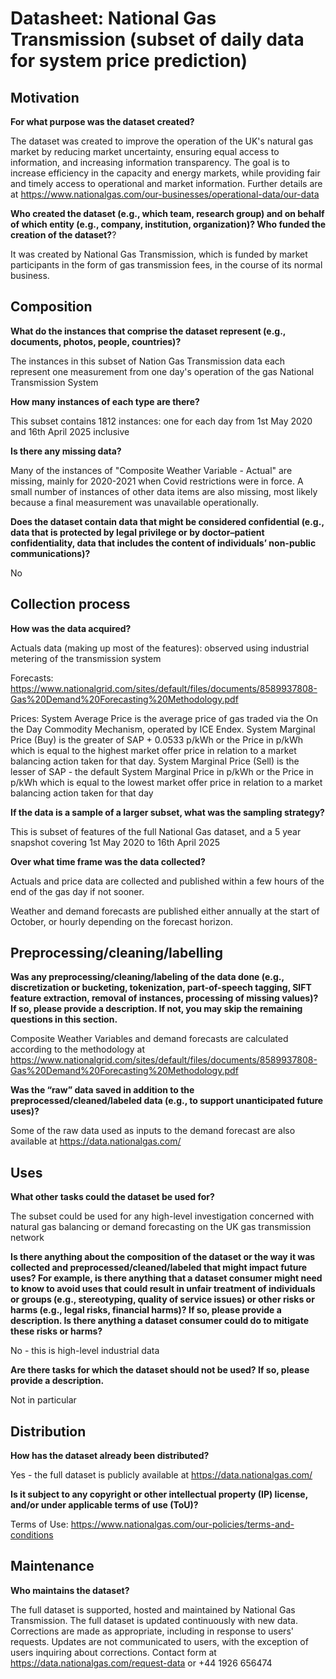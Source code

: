 # Datasheet: National Gas Transmission (subset of daily data for system price prediction)


## Motivation

**For what purpose was the dataset created?**

The dataset was created to improve the operation of the UK's natural gas market by reducing market uncertainty, ensuring equal access to information, and increasing information transparency. The goal is to increase efficiency in the capacity and energy markets, while providing fair and timely access to operational and market information. Further details are at https://www.nationalgas.com/our-businesses/operational-data/our-data

**Who created the dataset (e.g., which team, research group) and on behalf of which entity (e.g., company, institution, organization)? Who funded the creation of the dataset?**?

It was created by National Gas Transmission, which is funded by market participants in the form of gas transmission fees, in the course of its normal business.

 
## Composition

**What do the instances that comprise the dataset represent (e.g., documents, photos, people, countries)?**

The instances in this subset of Nation Gas Transmission data each represent one measurement from one day's operation of the gas National Transmission System

**How many instances of each type are there?**

This subset contains 1812 instances: one for each day from 1st May 2020 and 16th April 2025 inclusive

**Is there any missing data?**

Many of the instances of "Composite Weather Variable - Actual" are missing, mainly for 2020-2021 when Covid restrictions were in force. A small number of instances of other data items are also missing, most likely because a final measurement was unavailable operationally.

**Does the dataset contain data that might be considered confidential (e.g., data that is protected by legal privilege or by    doctor–patient confidentiality, data that includes the content of individuals’ non-public communications)?**

No

## Collection process

**How was the data acquired?**

Actuals data (making up most of the features): observed using industrial metering of the transmission system

Forecasts: https://www.nationalgrid.com/sites/default/files/documents/8589937808-Gas%20Demand%20Forecasting%20Methodology.pdf

Prices: System Average Price is the average price of gas traded via the On the Day Commodity Mechanism, operated by ICE Endex. System Marginal Price (Buy) is the greater of SAP + 0.0533 p/kWh or the Price in p/kWh which is equal to the highest market offer price in relation to a market balancing action taken for that day. System Marginal Price (Sell) is the lesser of SAP - the default System Marginal Price in p/kWh or the Price in p/kWh which is equal to the lowest market offer price in relation to a market balancing action taken for that day


**If the data is a sample of a larger subset, what was the sampling strategy?**

This is subset of features of the full National Gas dataset, and a 5 year snapshot covering 1st May 2020 to 16th April 2025

**Over what time frame was the data collected?**

Actuals and price data are collected and published within a few hours of the end of the gas day if not sooner.

Weather and demand forecasts are published either annually at the start of October, or hourly depending on the forecast horizon.

## Preprocessing/cleaning/labelling

**Was any preprocessing/cleaning/labeling of the data done (e.g., discretization or bucketing, tokenization, part-of-speech tagging, SIFT feature extraction, removal of instances, processing of missing values)? If so, please provide a description. If not, you may skip the remaining questions in this section.**

Composite Weather Variables and demand forecasts are calculated according to the methodology at https://www.nationalgrid.com/sites/default/files/documents/8589937808-Gas%20Demand%20Forecasting%20Methodology.pdf

**Was the “raw” data saved in addition to the preprocessed/cleaned/labeled data (e.g., to support unanticipated future uses)?**

Some of the raw data used as inputs to the demand forecast are also available at https://data.nationalgas.com/
 
## Uses

**What other tasks could the dataset be used for?**

The subset could be used for any high-level investigation concerned with natural gas balancing or demand forecasting on the UK gas transmission network

**Is there anything about the composition of the dataset or the way it was collected and preprocessed/cleaned/labeled that might impact future uses? For example, is there anything that a dataset consumer might need to know to avoid uses that could result in unfair treatment of individuals or groups (e.g., stereotyping, quality of service issues) or other risks or harms (e.g., legal risks, financial harms)? If so, please provide a description. Is there anything a dataset consumer could do to mitigate these risks or harms?**

No - this is high-level industrial data


**Are there tasks for which the dataset should not be used? If so, please provide a description.**

Not in particular

## Distribution

**How has the dataset already been distributed?**

Yes - the full dataset is publicly available at https://data.nationalgas.com/

**Is it subject to any copyright or other intellectual property (IP) license, and/or under applicable terms of use (ToU)?**

Terms of Use: https://www.nationalgas.com/our-policies/terms-and-conditions

## Maintenance

**Who maintains the dataset?**

The full dataset is supported, hosted and maintained by National Gas Transmission.	The full dataset is updated continuously with new data. Corrections are made as appropriate, including in response to users' requests. Updates are not communicated to users, with the exception of users inquiring about corrections. Contact form at https://data.nationalgas.com/request-data or +44 1926 656474

